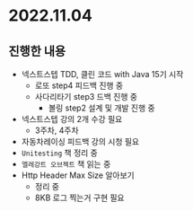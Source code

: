 # 2022.11.04

## 진행한 내용

- 넥스트스텝 TDD, 클린 코드 with Java 15기 시작
	- 로또 step4 피드백 진행 중
  - 사다리타기 step3 드백 진행 중
	- 볼링 step2 설계 및 개발 진행 중
- 넥스트스텝 강의 2개 수강 필요
	- 3주차, 4주차
- 자동차레이싱 피드백 강의 시청 필요
- `Unitesting` 책 정리 중
- `엘레강트 오브젝트` 책 읽는 중
- Http Header Max Size 알아보기
	- 정리 중
	- 8KB 로그 찍는거 구현 필요
